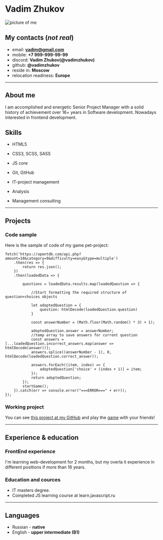 # Vadim Zhukov
![picture of me](/rsschool-cv/Avatar.png "picture of me")

## My contacts (*not real*)
- email: **vadim@gmail.com**
- mobile: **+7 999-999-99-99**
- discord: **Vadim Zhukov(@vadimzhukov)**
- github: **@vadimzhukov**
- reside in: **Moscow**
- relocation readiness: **Europe**

****

## About me
I am accomplished and energetic Senior Project Manager with a solid history of achievement over 16+ years in Software development. Nowadays interested in frontend development.

## Skills
- HTML5
- CSS3, SCSS, SASS
- JS core
- Git, GitHub

- IT-project management
- Analysis
- Management consulting

****

## Projects

### Code sample

Here is the sample of code of my game pet-project:
```
fetch('https://opentdb.com/api.php?amount=10&category=9&difficulty=easy&type=multiple')
    .then(res => {
        return res.json();
    })
    .then(loadedData => {

        questions = loadedData.results.map(loadedQuestion => {
            
            //Start formatting the required structure of question+choices objects
            
            let adoptedQuestion = {
                question: htmlDecode(loadedQuestion.question)
            }

            const answerNumber = (Math.floor(Math.random() * 3) + 1);

            adoptedQuestion.answer = answerNumber;
            //temp array to save answers for current question
            const answers = [...loadedQuestion.incorrect_answers.map(answer => htmlDecode(answer))];
            answers.splice((answerNumber - 1), 0, htmlDecode(loadedQuestion.correct_answer));

            answers.forEach((item, index) => {
                adoptedQuestion['choice' + (index + 1)] = item;
            });
            return adoptedQuestion;
        });
        startGame();
    }).catch(err => console.error("===ERROR===" + err));
});
```

### Working project

You can see [this project at my GitHub](https://github.com/vadimzhukov/Let-s-quizzz "GitHub link") and play the [game](https://vadimzhukov.github.io/Let-s-quizzz/ "my quiz game") with your friends!

****

## Experience & education
### FrontEnd experience

I'm learning web-development for 2 months, but my overla it experience in different positions if more than 16 years.


### Education and cources

- IT masters degree.
- Сompleted JS learning course at learn.javascript.ru

****

## Languages

- Russian - **native**
- English - **upper intermediate (B1)**
